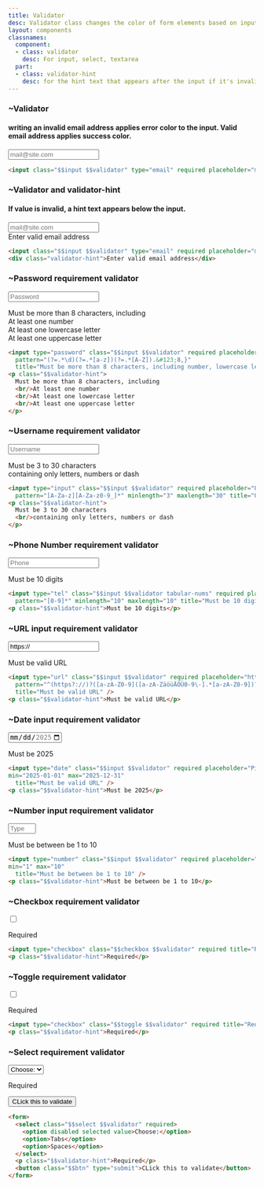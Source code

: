 ```yaml
---
title: Validator
desc: Validator class changes the color of form elements based on input's validation rules.
layout: components
classnames:
  component:
  - class: validator
    desc: For input, select, textarea
  part:
  - class: validator-hint
    desc: for the hint text that appears after the input if it's invalid
---
```


<script>
  import Component from "$components/Component.svelte"
</script>

### ~Validator
#### writing an invalid email address applies error color to the input. Valid email address applies success color.

<form class="w-full max-w-sm">
  <input class="input validator" type="email" required placeholder="mail@site.com" autocomplete="false" />
</form>


```html
<input class="$$input $$validator" type="email" required placeholder="mail@site.com" />
```
### ~Validator and validator-hint
#### If value is invalid, a hint text appears below the input.

<form class="w-full max-w-sm">
  <input class="input validator" type="email" required placeholder="mail@site.com" autocomplete="false" />
  <div class="validator-hint">Enter valid email address</div>
</form>


```html
<input class="$$input $$validator" type="email" required placeholder="mail@site.com" />
<div class="validator-hint">Enter valid email address</div>
```

### ~Password requirement validator

<form class="w-full max-w-sm">
  <input type="password" class="input validator" required placeholder="Password" minlength="8" pattern="(?=.*\d)(?=.*[a-z])(?=.*[A-Z]).&#123;8,}" title="Must be more than 8 characters, including number, lowercase letter, uppercase letter" />
  <p class="validator-hint">
    Must be more than 8 characters, including
    <br/>At least one number
    <br/>At least one lowercase letter
    <br/>At least one uppercase letter
  </p>
</form>


```html
<input type="password" class="$$input $$validator" required placeholder="Password" minlength="8" 
  pattern="(?=.*\d)(?=.*[a-z])(?=.*[A-Z]).&#123;8,}" 
  title="Must be more than 8 characters, including number, lowercase letter, uppercase letter" />
<p class="$$validator-hint">
  Must be more than 8 characters, including
  <br/>At least one number
  <br/>At least one lowercase letter
  <br/>At least one uppercase letter
</p>
```

### ~Username requirement validator
<form class="w-full max-w-sm">
  <input type="input" class="input validator" required placeholder="Username" pattern="[A-Za-z][A-Za-z0-9_]*" minlength="3" maxlength="30" title="Only letters, numbers or dash" />
  <p class="validator-hint">
    Must be 3 to 30 characters
    <br/>containing only letters, numbers or dash
  </p>
</form>

```html
<input type="input" class="$$input $$validator" required placeholder="Username" 
  pattern="[A-Za-z][A-Za-z0-9_]*" minlength="3" maxlength="30" title="Only letters, numbers or dash" />
<p class="$$validator-hint">
  Must be 3 to 30 characters
  <br/>containing only letters, numbers or dash
</p>
```

### ~Phone Number requirement validator
<form class="w-full max-w-sm">
  <input type="tel" class="input validator tabular-nums" required placeholder="Phone" pattern="[0-9]*" minlength="10" maxlength="10" title="Must be 10 digits" />
  <p class="validator-hint">Must be 10 digits</p>
</form>

```html
<input type="tel" class="$$input $$validator tabular-nums" required placeholder="Phone" 
  pattern="[0-9]*" minlength="10" maxlength="10" title="Must be 10 digits" />
<p class="$$validator-hint">Must be 10 digits</p>
```

### ~URL input requirement validator
<form class="w-full max-w-sm">
  <input type="url" class="input validator" required placeholder="https://" value="https://" pattern="^(https?://)?([a-zA-Z0-9]([a-zA-ZäöüÄÖÜ0-9\-].*[a-zA-Z0-9])?\.)+[a-zA-Z].*$" title="Must be valid URL" />
  <p class="validator-hint">Must be valid URL</p>
</form>

```html
<input type="url" class="$$input $$validator" required placeholder="https://" value="https://"
  pattern="^(https?://)?([a-zA-Z0-9]([a-zA-ZäöüÄÖÜ0-9\-].*[a-zA-Z0-9])?\.)+[a-zA-Z].*$" 
  title="Must be valid URL" />
<p class="$$validator-hint">Must be valid URL</p>
```

### ~Date input requirement validator
<form class="w-full max-w-sm">
  <input type="date" class="input validator" required placeholder="Pick a date in 2025" 
  min="2025-01-01" max="2025-12-31" title="Must be valid URL" />
  <p class="validator-hint">Must be 2025</p>
</form>

```html
<input type="date" class="$$input $$validator" required placeholder="Pick a date in 2025" 
min="2025-01-01" max="2025-12-31"
  title="Must be valid URL" />
<p class="$$validator-hint">Must be 2025</p>
```

### ~Number input requirement validator
<form class="w-full max-w-sm">
  <input type="number" class="input validator" required placeholder="Type a number between 1 to 10" 
  min="1" max="10" title="Must be between be 1 to 10" />
  <p class="validator-hint">Must be between be 1 to 10</p>
</form>

```html
<input type="number" class="$$input $$validator" required placeholder="Type a number between 1 to 10" 
min="1" max="10"
  title="Must be between be 1 to 10" />
<p class="$$validator-hint">Must be between be 1 to 10</p>
```

### ~Checkbox requirement validator
<form>
  <input type="checkbox" class="checkbox validator" required title="Required" />
  <p class="validator-hint">Required</p>
</form>

```html
<input type="checkbox" class="$$checkbox $$validator" required title="Required" />
<p class="$$validator-hint">Required</p>
```

### ~Toggle requirement validator
<form>
  <input type="checkbox" class="toggle validator" required title="Required" />
  <p class="validator-hint">Required</p>
</form>

```html
<input type="checkbox" class="$$toggle $$validator" required title="Required" />
<p class="$$validator-hint">Required</p>
```

### ~Select requirement validator
<form>
  <select class="select validator" required>
    <option disabled selected value>Choose:</option>
    <option>Tabs</option>
    <option>Spaces</option>
  </select>
  <p class="validator-hint">Required</p>
  <button class="btn" type="submit">CLick this to validate</button>
</form>

```html
<form>
  <select class="$$select $$validator" required>
    <option disabled selected value>Choose:</option>
    <option>Tabs</option>
    <option>Spaces</option>
  </select>
  <p class="$$validator-hint">Required</p>
  <button class="$$btn" type="submit">CLick this to validate</button>
</form>
```
